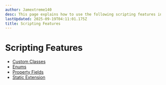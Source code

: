 ```yaml
---
author: Jamextreme140
desc: This page explains how to use the following scripting features in your mod!
lastUpdated: 2025-09-19T04:11:01.175Z
title: Scripting Features
---
```

# Scripting Features

- [Custom Classes](./custom-classes.md)
- [Enums](./enums.md)
- [Property Fields](./property-fields.md)
- [Static Extension](./static-extension.md)
